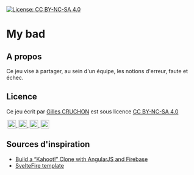 [![License: CC BY-NC-SA 4.0](https://img.shields.io/badge/License-CC%20BY--NC--SA%204.0-lightgrey.svg)](https://creativecommons.org/licenses/by-nc-sa/4.0/)

# My bad

## A propos

Ce jeu vise à partager, au sein d'un équipe, les notions d'erreur, faute et échec.

## Licence

Ce jeu écrit par [Gilles CRUCHON](https://github.com/gcruchon/) est sous licence [CC BY-NC-SA 4.0](https://creativecommons.org/licenses/by-nc-sa/4.0/)

<p><a href="https://creativecommons.org/licenses/by-nc-sa/4.0/" target="_blanck"><img style="height:22px!important;margin-left:3px;vertical-align:text-bottom;" height="22" src="https://mirrors.creativecommons.org/presskit/icons/cc.svg?ref=chooser-v1" /> <img style="height:22px!important;margin-left:3px;vertical-align:text-bottom;" height="22" src="https://mirrors.creativecommons.org/presskit/icons/by.svg?ref=chooser-v1" /> <img style="height:22px!important;margin-left:3px;vertical-align:text-bottom;" height="22" src="https://mirrors.creativecommons.org/presskit/icons/nc.svg?ref=chooser-v1" /> <img style="height:22px!important;margin-left:3px;vertical-align:text-bottom;" height="22" src="https://mirrors.creativecommons.org/presskit/icons/sa.svg?ref=chooser-v1" /></a></p>

## Sources d'inspiration

- [Build a “Kahoot!” Clone with AngularJS and Firebase](https://medium.com/@rotemtam/build-a-kahoot-clone-with-angularjs-and-firebase-b8b30891d968)
- [SvelteFire template](https://github.com/codediodeio/sveltefire-template)
